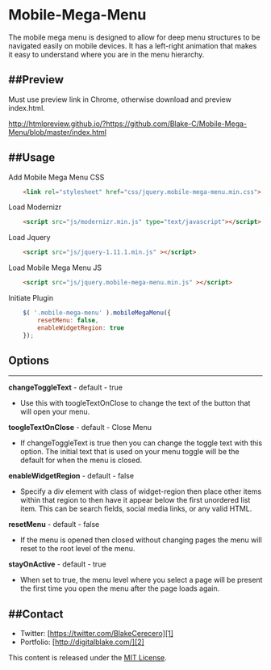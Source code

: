 Mobile-Mega-Menu
================

The mobile mega menu is designed to allow for deep menu structures to be navigated easily on mobile devices. It has a left-right animation that makes it easy to understand where you are in the menu hierarchy.

##Preview
---
Must use preview link in Chrome, otherwise download and preview index.html.

http://htmlpreview.github.io/?https://github.com/Blake-C/Mobile-Mega-Menu/blob/master/index.html


##Usage
---
Add Mobile Mega Menu CSS
```html
	<link rel="stylesheet" href="css/jquery.mobile-mega-menu.min.css">
```

Load Modernizr
```html
	<script src="js/modernizr.min.js" type="text/javascript"></script>
```

Load Jquery
```html
	<script src="js/jquery-1.11.1.min.js" ></script>
```

Load Mobile Mega Menu JS
```html
	<script src="js/jquery.mobile-mega-menu.min.js" ></script>
```

Initiate Plugin
```javascript
	$( '.mobile-mega-menu' ).mobileMegaMenu({
		resetMenu: false,
		enableWidgetRegion: true
	});
```

## Options
---
**changeToggleText** - default - true
- Use this with toogleTextOnClose to change the text of the button that will open your menu.

**toogleTextOnClose** - default - Close Menu
- If changeToggleText is true then you can change the toggle text with this option. The initial text that is used on your menu toggle will be the default for when the menu is closed.

**enableWidgetRegion** - default - false
- Specify a div element with class of widget-region then place other items within that region to then have it appear below the first unordered list item. This can be search fields, social media links, or any valid HTML.

**resetMenu** - default - false
- If the menu is opened then closed without changing pages the menu will reset to the root level of the menu.

**stayOnActive** - default - true
- When set to true, the menu level where you select a page will be present the first time you open the menu after the page loads again.

##Contact
---
   * Twitter: [https://twitter.com/BlakeCerecero][1]
   * Portfolio: [http://digitalblake.com/][2]
   
[1]: https://twitter.com/BlakeCerecero "https://twitter.com/BlakeCerecero"
[2]: http://digitalblake.com/ "http://digitalblake.com/"

This content is released under the [MIT License](http://opensource.org/licenses/MIT).